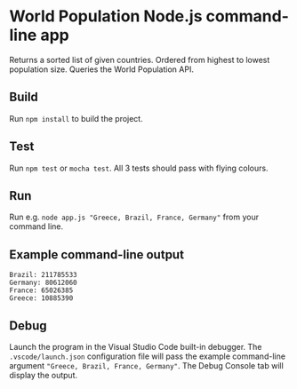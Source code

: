 # World Population Node.js command-line app

Returns a sorted list of given countries.
Ordered from highest to lowest population size.
Queries the World Population API.

## Build

Run `npm install` to build the project.

## Test

Run `npm test` or `mocha test`.
All 3 tests should pass with flying colours.

## Run

Run e.g. `node app.js "Greece, Brazil, France, Germany"` from your command line.

## Example command-line output

```
Brazil: 211785533
Germany: 80612060
France: 65026385
Greece: 10885390
```

## Debug

Launch the program in the Visual Studio Code built-in debugger.
The `.vscode/launch.json` configuration file will pass the example command-line argument `"Greece, Brazil, France, Germany"`.
The Debug Console tab will display the output.
